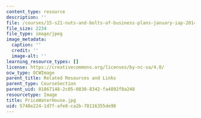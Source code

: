 ```yaml
---
content_type: resource
description: ''
file: /courses/15-s21-nuts-and-bolts-of-business-plans-january-iap-2014/5748e2241d7fafe8ca2b78116355de98_PriceWaterHouse.jpg
file_size: 2234
file_type: image/jpeg
image_metadata:
  caption: ''
  credit: ''
  image-alt: ''
learning_resource_types: []
license: https://creativecommons.org/licenses/by-nc-sa/4.0/
ocw_type: OCWImage
parent_title: Related Resources and Links
parent_type: CourseSection
parent_uid: 81867148-2c05-0830-8342-fa4892f8a248
resourcetype: Image
title: PriceWaterHouse.jpg
uid: 5748e224-1d7f-afe8-ca2b-78116355de98
---
```

